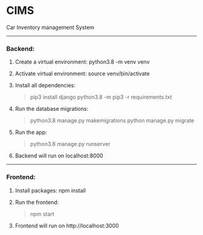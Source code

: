 # CIMS
Car Inventory management System


_________________
<h3>Backend:</h3>

1. Create a virtual environment: python3.8 -m venv venv

2. Activate virtual environment: source venv/bin/activate

3. Install all dependencies: 
    > pip3 install django
    > python3.8 -m pip3 -r requirements.txt

4. Run the database migrations: 
    > python3.8 manage.py makemigrations
    > python manage.py migrate

5. Run the app: 
    > python3.8 manage.py runserver
    
6. Backend will run on localhost:8000


__________________
<h3>Frontend:</h3>

1. Install packages: npm install

2. Run the frontend:
    > npm start

3. Frontend will run on http://localhost:3000
